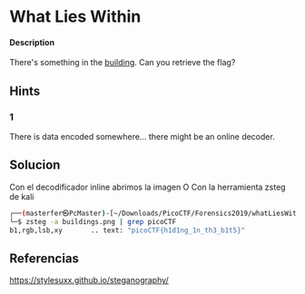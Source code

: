 # What Lies Within

#### Description
There's something in the [building](https://jupiter.challenges.picoctf.org/static/011955b303f293d60c8116e6a4c5c84f/buildings.png). Can you retrieve the flag?

## Hints
### 1
There is data encoded somewhere... there might be an online decoder.

## Solucion
Con el decodificador inline abrimos la imagen
O
Con la herramienta zsteg de kali
```bash
┌──(masterfer㉿PcMaster)-[~/Downloads/PicoCTF/Forensics2019/whatLiesWithin]
└─$ zsteg -a buildings.png | grep picoCTF
b1,rgb,lsb,xy       .. text: "picoCTF{h1d1ng_1n_th3_b1t5}"


```

## Referencias 
https://stylesuxx.github.io/steganography/